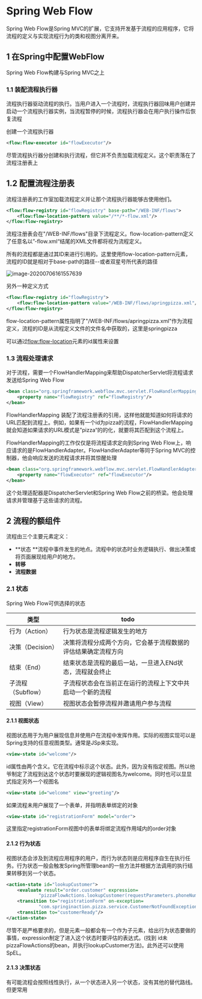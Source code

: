 # Spring Web Flow

Spring Web Flow是Spring MVC的扩展，它支持开发基于流程的应用程序，它将流程的定义与实现流程行为的类和视图分离开来。

## 1 在Spring中配置WebFlow

Spring Web Flow构建与Spring MVC之上

### 1.1 装配流程执行器

流程执行器驱动流程的执行。当用户进入一个流程时，流程执行器回味用户创建并启动一个流程执行器实例，当流程暂停的时候，流程执行器会在用户执行操作后恢复流程

创建一个流程执行器

```xml
<flow:flow-executor id="flowExecutor"/>
```

尽管流程执行器分创建和执行流程，但它并不负责加载流程定义。这个职责落在了流程注册表上

## 1.2 配置流程注册表

流程注册表的工作室加载流程定义并让那个流程执行器能够古使用他们。

```xml
<flow:flow-registry id="flowRegistry" base-path="/WEB-INF/flows">
    <flow:flow-location-pattern value="/**/*-flow.xml"/>
</flow:flow-registry>
```

流程注册表会在"/WEB-INF/flows"目录下流程定义。flow-location-pattern定义了任意名以”-flow.xml“结尾的XML文件都将视为流程定义。

所有的流程都是通过其ID来进行引用的。这里使用flow-location-pattern元素，流程的ID就是相对于base-path的路径--或者双星号所代表的路径

![image-20200706161557639](https://gitee.com/wuugui/cloudimage/raw/master/java/spring/image-20200706161557639.png)

另外一种定义方式

```xml
<flow:flow-registry id="flowRegistry">
    <flow:flow-location-pattern value="/WEB-INF/flows/apringpizza.xml"/>
</flow:flow-registry>
```

flow-location-pattern属性指明了"/WEB-INF/flows/apringpizza.xml"作为流程定义，流程的ID是从流程定义文件的文件名中获取的，这里是springpizza

可以通过<flow:flow-location>元素的id属性来设置

### 1.3 **流程处理请求**

对于流程，需要一个FlowHandlerMapping来帮助DispatcherServlet将流程请求发送给Spring Web Flow

```xml
<bean class="org.springframework.webflow.mvc.servlet.FlowHandlerMapping">
    <property name="flowRegistry" ref="flowRegistry"/>
</bean>
```

FlowHandlerMapping 装配了流程注册表的引用，这样他就能知道如何将请求的URL匹配到流程上。例如，如果有一个id为pizza的流程，FlowHandlerMapping就会知道如果请求的URL模式是”pizza“的的化，就要将其匹配到这个流程上。

FlowHandlerMapping的工作仅仅是将流程请求定向到Spring Web Flow上，响应请求的是FlowHandlerAdapter。FlowHandlerAdapter等同于Spring MVC的控制器，他会响应发送的流程请求并将其惊醒处理

```xml
<bean class="org.springframework.webflow.mvc.servlet.FlowHandlerAdapter">
    <property name="flowExecutor" ref="flowExecutor"/>
</bean>
```

这个处理适配器是DispatcherServlet和Spring Web Flow之前的桥梁。他会处理请求并管理基于这些请求的流程。

## 2 流程的额组件

流程由三个主要元素定义：

* **状态 **流程中事件发生的地点。流程中的状态时业务逻辑执行、做出决策或将页面展现给用户的地方。
* **转移**
* **流程数据**

### 2.1 状态

Spring Web Flow可供选择的状态

| 类型              | todo                                                         |
| ----------------- | ------------------------------------------------------------ |
| 行为（Action）    | 行为状态是流程逻辑发生的地方                                 |
| 决策（Decision）  | 决策将流程分成两个方向，它会基于流程数据的评估结果确定流程方向 |
| 结束（End）       | 结束状态是流程的最后一站，一旦进入ENd状态，流程就会终止      |
| 子流程（Subflow） | 子流程状态会在当前正在运行的流程上下文中共启动一个新的流程   |
| 视图（View）      | 视图状态会暂停流程并邀请用户参与流程                         |

#### 2.1.1 视图状态

视图状态用于为用户展现信息并使用户在流程中发挥作用。实际的视图实现可以是Spring支持的任意视图类型。通常是JSp来实现。

```xml
<view-state id="welcome"/>
```

id属性由两个含义。它在流程中标示这个状态。此外，因为没有指定视图。所以他爷制定了流程到达这个状态时要展现的逻辑视图名为welcome。同时也可以显显式指定另外一个视图名

```xml
<view-state id="welcome" view="greeting"/>
```

如果流程未用户展现了一个表单，并指明表单绑定的对象

```xml
<view-state id="registrationForm" model="order">
```

这里指定registrationForm视图中的表单将绑定流程作用域内的order对象

#### 2.1.2 行为状态

视图状态会涉及到流程应用程序的用户，而行为状态则是应用程序自生在执行任务。行为状态一般会触发Spring所管理bean的一些方法并根据方法调用的执行结果转移到另一个状态。

```xml
<action-state id="lookupCustomer">
    <evaluate result="order.customer" expression=
            "pizzaFlowActions.lookupCustomer(requestParameters.phoneNumber)"/>
    <transition to="registrationForm" on-exception=
            "com.springinaction.pizza.service.CustomerNotFoundException"/>
    <transition to="customerReady"/>
</action-state>
```

尽管不是严格要求的，但是<action-state>元素一般都会有一个<evaluate>作为子元素，给出行为状态要做的事情，expression制定了进入这个状态时要评估的表达式。(找到 id未pizzaFlowActions的bean，并执行lookupCustomer方法)。此外还可以使用SpEL。

#### 2.1.3 决策状态

有可能流程会按照线性执行，从一个状态进入另一个状态，没有其他的替代路线。但更常用
